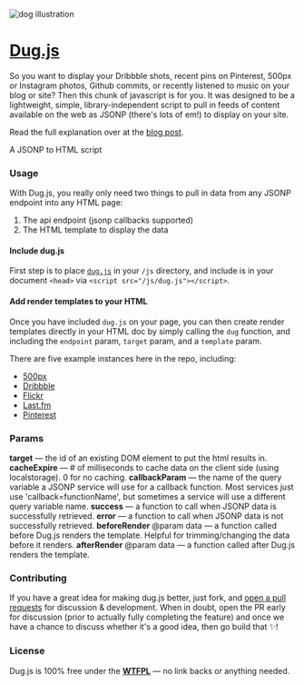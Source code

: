 ![dog illustration](http://static.squarespace.com/static/51f546c1e4b007214005bd83/51f546c2e4b007214005bd8d/52f6e561e4b0e482df7b06fd/1392141497162/dug_new.png?format=1500w)

# [Dug.js](http://rog.ie/blog/dugjs-a-jsonp-to-html-script)

So you want to display your Dribbble shots, recent pins on Pinterest, 500px or Instagram photos, Github commits, or recently listened to music on your blog or site? Then this chunk of javascript is for you. It was designed to be a lightweight, simple, library-independent script to pull in feeds of content available on the web as JSONP (there's lots of em!) to display on your site.

Read the full explanation over at the [blog post](http://rog.ie/blog/dugjs-a-jsonp-to-html-script).

A JSONP to HTML script

### Usage

With Dug.js, you really only need two things to pull in data from any JSONP endpoint into any HTML page:

1. The api endpoint (jsonp callbacks supported)
2. The HTML template to display the data

#### Include dug.js

First step is to place [`dug.js`](dug.js) in your `/js` directory, and include is in your document `<head>` via `<script src="/js/dug.js"></script>`.

#### Add render templates to your HTML

Once you have included `dug.js` on your page, you can then create render templates directly in your HTML doc by simply calling the `dug` function, and including the `endpoint` param, `target` param, and a `template` param.

There are five example instances here in the repo, including:
- [500px](500px.html)
- [Dribbble](dribbble.html)
- [Flickr](flickr.html)
- [Last.fm](last.fm.html)
- [Pinterest](pinterest.html)

### Params

**target** — the id of an existing DOM element to put the html results in.
**cacheExpire** — # of milliseconds to cache data on the client side (using localstorage). 0 for no caching.
**callbackParam** — the name of the query variable a JSONP service will use for a callback function. Most services just use 'callback=functionName', but sometimes a service will use a different query variable name.
**success** — a function to call when JSONP data is successfully retrieved.
**error** — a function to call when JSONP data is not successfully retrieved.
**beforeRender** @param data — a function called before Dug.js renders the template. Helpful for trimming/changing the data before it renders.
**afterRender** @param data — a function called after Dug.js renders the template.

### Contributing

If you have a great idea for making dug.js better, just fork, and [open a pull requests](pulls) for discussion & development. When in doubt, open the PR early for discussion (prior to actually fully completing the feature) and once we have a chance to discuss whether it's a good idea, then go build that :sparkles:!

### License

Dug.js is 100% free under the **[WTFPL](http://en.wikipedia.org/wiki/WTFPL)** — no link backs or anything needed.
